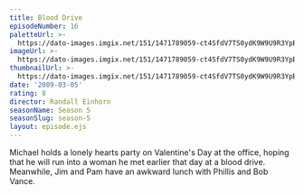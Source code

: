 ```yaml
---
title: Blood Drive
episodeNumber: 16
paletteUrl: >-
  https://dato-images.imgix.net/151/1471789059-ct4SfdV7TS0ydK9W9U9R3YpB3Xh.jpg?auto=enhance&ch=DPR%2CWidth&palette=json
imageUrl: >-
  https://dato-images.imgix.net/151/1471789059-ct4SfdV7TS0ydK9W9U9R3YpB3Xh.jpg?auto=compress%2Cformat&ch=DPR%2CWidth&w=500
thumbnailUrl: >-
  https://dato-images.imgix.net/151/1471789059-ct4SfdV7TS0ydK9W9U9R3YpB3Xh.jpg?auto=enhance&ch=DPR%2CWidth&fit=crop&fm=jpg&h=280&w=500
date: '2009-03-05'
rating: 8
director: Randall Einhorn
seasonName: Season 5
seasonSlug: season-5
layout: episode.ejs
---
```


Michael holds a lonely hearts party on Valentine's Day at the office, hoping that he will run into a woman he met earlier that day at a blood drive. Meanwhile, Jim and Pam have an awkward lunch with Phillis and Bob Vance.